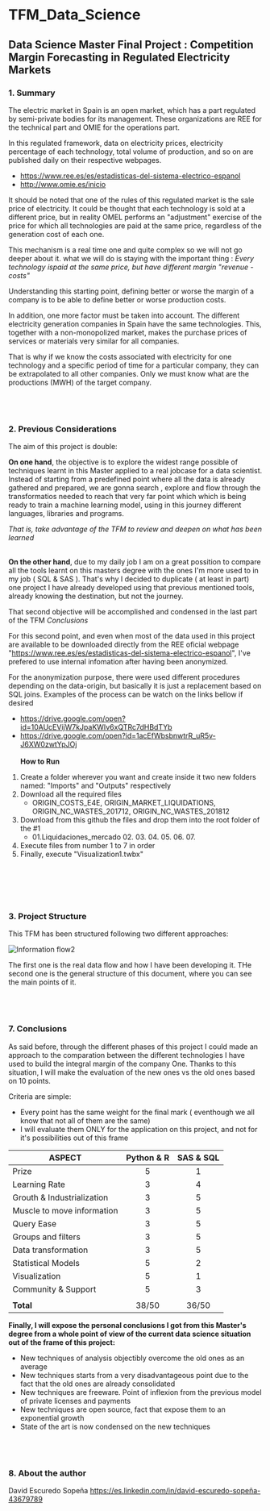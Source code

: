# TFM_Data_Science
## Data Science Master Final Project : Competition Margin Forecasting in Regulated Electricity Markets

### 1. Summary
The electric market in Spain is an open market, which has a part regulated by semi-private bodies for its management. These organizations are REE for the technical part and OMIE for the operations part.

In this regulated framework, data on electricity prices, electricity percentage of each technology, total volume of production, and so on are published daily on their respective webpages.

- https://www.ree.es/es/estadisticas-del-sistema-electrico-espanol
- http://www.omie.es/inicio

It should be noted that one of the rules of this regulated market is the sale price of electricity.
It could be thought that each technology is sold at a different price, but in reality OMEL performs an "adjustment" exercise of the price for which all technologies are paid at the same price, regardless of the generation cost of each one.

This mechanism is a real time one and quite complex so we will not go deeper about it. what we will do is staying with the important thing : *Every technology ispaid at the same price, but have different margin "revenue - costs"*

Understanding this starting point, defining better or worse the margin of a company is to be able to define better or worse production costs.

In addition, one more factor must be taken into account. The different electricity generation companies in Spain have the same technologies. This, together with a non-monopolized market, makes the purchase prices of services or materials very similar for all companies.

That is why if we know the costs associated with electricity for one technology and a specific period of time for a particular company, they can be extrapolated to all other companies.
Only we must know what are the productions (MWH) of the target company.
 <br/><br/>
 <br/><br/>
### 2. Previous Considerations

The aim of this project is double:

**On one hand**, the objective is to explore the widest range possible of techniques learnt in this Master applied to a real jobcase for a data scientist.
Instead of starting from a predefined point where all the data is already gathered and prepared, we are gonna search , explore and flow through the transformatios needed to reach that very far point which which is being ready to train a machine learning model, using in this journey different languages, libraries and programs.

*That is, take advantage of the TFM to review and deepen on what has been learned*
 <br/><br/>

**On the other hand**, due to my daily job I am on a great possition to compare all the tools learnt on this masters degree with 
the ones I'm more used to in my job ( SQL & SAS ).
That's why I decided to duplicate ( at least in part) one project I have already developed using that previous mentioned tools, already knowing the destination, but not the journey.

That second objective will be accomplished and condensed in the last part of the TFM *Conclusions*



For this second point, and even when most of the data used in this project are available to be downloaded directly from the REE oficial webpage  "https://www.ree.es/es/estadisticas-del-sistema-electrico-espanol", I've prefered to use internal infomation after having been anonymized.

For the anonymization purpose, there were used different procedures depending on the data-origin, but basically it is just a replacement based on SQL joins.
Examples of the process can be watch on the links bellow if desired

- https://drive.google.com/open?id=10AUcEVijW7kJpaKWIv6xQTRc7dHBdTYb
- https://drive.google.com/open?id=1acEfWbsbnwtrR_uR5v-J6XW0zwtYpJOj
<br/><br/>
**How to Run**

1. Create a folder wherever you want and create inside it two new folders named: "Imports" and "Outputs" respectively
2. Download all the required files
   * ORIGIN_COSTS_E4E, ORIGIN_MARKET_LIQUIDATIONS, ORIGIN_NC_WASTES_201712, ORIGIN_NC_WASTES_201812
3. Download from this github the files and drop them into the root folder of the #1
   * 01.Liquidaciones_mercado 02. 03. 04. 05. 06. 07. 
4. Execute files from number 1 to 7 in order 
5. Finally, execute "Visualization1.twbx" 


 <br/><br/>
 <br/><br/>
### 3. Project Structure
This TFM has been structured following two different approaches:

![Information flow2](https://user-images.githubusercontent.com/46086706/58645501-c719ad00-8303-11e9-8b8d-eace8c3a5ea6.jpg)


The first one is the real data flow and how I have been developing it.
THe second one is the general structure of this document, where you can see the main points of it.
 <br/><br/>
 <br/><br/>
### 7. Conclusions

As said before, through the different phases of this project I could made an approach to the comparation between the different technologies I have used to build the integral margin of the company One.
Thanks to this situation, I will make the evaluation of the new ones vs the old ones based on 10 points.

Criteria are simple: 
- Every point has the same weight for the final mark ( eventhough we all know that not all of them are the same)
- I will evaluate them ONLY for the application on this project, and not for it's possibilities out of this frame



<center>

| ASPECT                      |      Python & R      |      SAS & SQL       |
|-----------------------------|:--------------------:|:--------------------:|
| Prize                       |         5            |           1          |
| Learning Rate               |         3            |           4          |
| Grouth & Industrialization  |         3            |           5          |
| Muscle to move information  |         3            |           5          |
| Query Ease                  |         3            |           5          |
| Groups and filters          |         3            |           5          |
| Data transformation         |         3            |           5          |
| Statistical Models          |         5            |           2          |
| Visualization               |         5            |           1          |
| Community & Support         |         5            |           3          |
|                             |                      |                      |
| **Total**                   |       38/50          |         36/50        |

</center>



**Finally, I will expose the personal conclusions I got from this Master's degree from a whole point of view of the current data science situation out of the frame of this project:**

- New techniques of analysis objectibly overcome the old ones as an average
- New techniques starts from a very disadvantageous point due to the fact that the old ones are already consolidated
- New techniques are freeware. Point of inflexion from the previous model of private licenses and payments
- New techniques are open source, fact that expose them to an exponential growth
- State of the art is now condensed on the new techniques
 <br/><br/>
 <br/><br/>
### 8. About the author

David Escuredo Sopeña
https://es.linkedin.com/in/david-escuredo-sopeña-43679789
